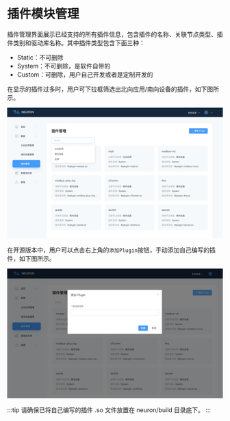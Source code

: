 # 插件模块管理

插件管理界面展示已经支持的所有插件信息，包含插件的名称、关联节点类型、插件类别和驱动库名称。其中插件类型包含下面三种：

* Static：不可删除
* System：不可删除，是软件自带的
* Custom：可删除，用户自己开发或者是定制开发的

在显示的插件过多时，用户可下拉框筛选出北向应用/南向设备的插件，如下图所示。

![plugin-options](./assets/plugin-options.png)

在开源版本中，用户可以点击右上角的`添加Plugin`按钮，手动添加自己编写的插件，如下图所示。

![add-plugin](./assets/plugin-add.png)

:::tip
请确保已将自己编写的插件 .so 文件放置在 neuron/build 目录底下。
:::
